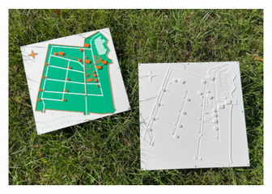 ![Two tactile maps next to each other in grass](https://raw.githubusercontent.com/davedarko/TactileMaps/refs/heads/main/Nation%20Of%20Gondwana/res/cover.png "Two tactile maps next to each other in grass")

